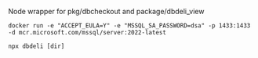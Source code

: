 Node wrapper for pkg/dbcheckout and package/dbdeli_view

```
docker run -e "ACCEPT_EULA=Y" -e "MSSQL_SA_PASSWORD=dsa" -p 1433:1433 -d mcr.microsoft.com/mssql/server:2022-latest

npx dbdeli [dir]
```